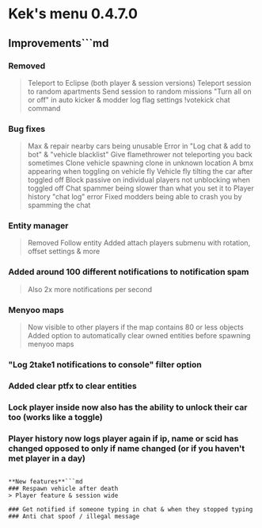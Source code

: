 # **Kek's menu 0.4.7.0**

## **Improvements**```md
### Removed
> Teleport to Eclipse (both player & session versions)
> Teleport session to random apartments
> Send session to random missions
> "Turn all on or off" in auto kicker & modder log flag settings
> !votekick chat command

### Bug fixes
> Max & repair nearby cars being unusable
> Error in "Log chat & add to bot" & "vehicle blacklist"
> Give flamethrower not teleporting you back sometimes
> Clone vehicle spawning clone in unknown location
> A bmx appearing when toggling on vehicle fly
> Vehicle fly tilting the car after toggled off
> Block passive on individual players not unblocking when toggled off
> Chat spammer being slower than what you set it to
> Player history "chat log" error
> Fixed modders being able to crash you by spamming the chat

### Entity manager
> Removed Follow entity
> Added attach players submenu with rotation, offset settings & more

### Added around 100 different notifications to notification spam
> Also 2x more notifications per second

### Menyoo maps
> Now visible to other players if the map contains 80 or less objects
> Added option to automatically clear owned entities before spawning menyoo maps

### "Log 2take1 notifications to console" filter option
### Added clear ptfx to clear entities
### Lock player inside now also has the ability to unlock their car too (works like a toggle)
### Player history now logs player again if ip, name or scid has changed opposed to only if name changed (or if you haven't met player in a day)
```

**New features**```md
### Respawn vehicle after death 
> Player feature & session wide

### Get notified if someone typing in chat & when they stopped typing
### Anti chat spoof / illegal message
```